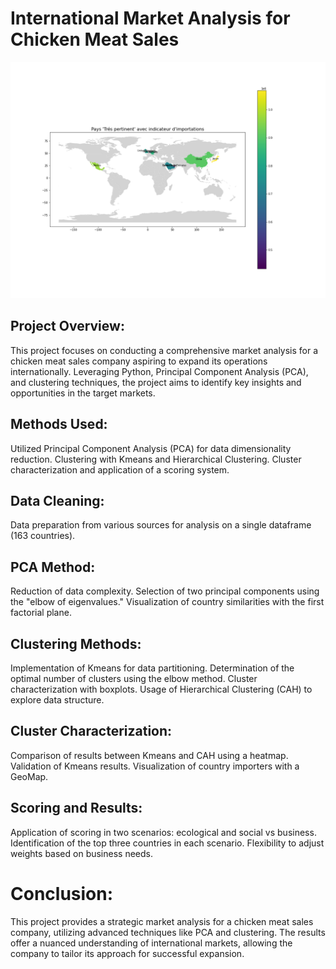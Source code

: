 # International Market Analysis for Chicken Meat Sales

![Texte alternatif](https://github.com/MelvinDerouck/Market-survey-for-a-food-processing-company/blob/main/Viz/geomap%20import.png)

## Project Overview:
This project focuses on conducting a comprehensive market analysis for a chicken meat sales company aspiring to expand its operations internationally. Leveraging Python, Principal Component Analysis (PCA), and clustering techniques, the project aims to identify key insights and opportunities in the target markets.

## Methods Used:
Utilized Principal Component Analysis (PCA) for data dimensionality reduction.
Clustering with Kmeans and Hierarchical Clustering.
Cluster characterization and application of a scoring system.

## Data Cleaning:
Data preparation from various sources for analysis on a single dataframe (163 countries).

## PCA Method:
Reduction of data complexity.
Selection of two principal components using the "elbow of eigenvalues."
Visualization of country similarities with the first factorial plane.

## Clustering Methods:
Implementation of Kmeans for data partitioning.
Determination of the optimal number of clusters using the elbow method.
Cluster characterization with boxplots.
Usage of Hierarchical Clustering (CAH) to explore data structure.

## Cluster Characterization:
Comparison of results between Kmeans and CAH using a heatmap.
Validation of Kmeans results.
Visualization of country importers with a GeoMap.

## Scoring and Results:
Application of scoring in two scenarios: ecological and social vs business.
Identification of the top three countries in each scenario.
Flexibility to adjust weights based on business needs.

# Conclusion:
This project provides a strategic market analysis for a chicken meat sales company, utilizing advanced techniques like PCA and clustering. The results offer a nuanced understanding of international markets, allowing the company to tailor its approach for successful expansion.

